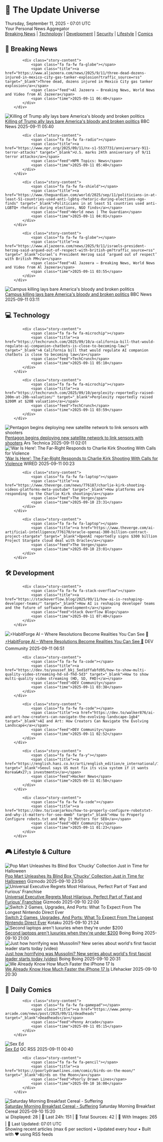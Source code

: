 <!-- Processing 54 RSS feeds at 2025-09-11 07:01:42 UTC -->
<!-- Processing: Penny Arcade -->
<!-- Processing: Poorly Drawn Lines -->
<!-- Processing: Garfield -->
<!-- Processing: Dilbert -->
<!-- Processing: Cyanide & Happiness -->
<!-- Processing: Questionable Content -->
<!-- Processing: Dinosaur Comics -->
<!-- Processing: CNN Top Stories -->
<!-- Processing: CNN Breaking News -->
<!-- Processing: Al Jazeera Breaking News -->
<!-- Processing: NPR News -->
<!-- Processing: CBC News -->
<!-- Error processing https://rss.cbc.ca/lineup/topstories.xml: The read operation timed out -->
<!-- Processing: Reuters Top News -->
<!-- Processing: Reuters World News -->
<!-- Processing: Associated Press Breaking -->
<!-- Processing: TechCrunch -->
<!-- Processing: Ars Technica -->
<!-- Processing: Dev.to -->
<!-- Processing: StackOverflow Blog -->
<!-- Processing: Phoronix Linux News -->
<!-- Processing: DistroWatch -->
<!-- Processing: Linux.com -->
<!-- Processing: Red Hat Blog -->
<!-- Processing: Ubuntu Blog -->
<!-- Processing: DZone -->
<!-- Processing: Martin Fowler -->
<!-- Processing: Coding Horror -->
<!-- Processing: Gizmodo -->
<!-- Processing: Schneier on Security -->
<!-- Generated 2 new posts out of 29 feeds processed -->
<div class="newspaper-header">
    <h1 class="newspaper-title">📰 The Update Universe</h1>
    <div class="newspaper-date">Thursday, September 11, 2025 - 07:01 UTC</div>
    <div class="newspaper-subtitle">Your Personal News Aggregator</div>
</div>

<div class="newspaper-nav">
    <a href="#breaking">Breaking News</a> |
    <a href="#tech">Technology</a> |
    <a href="#dev">Development</a> |
    <a href="#security">Security</a> |
    <a href="#lifestyle">Lifestyle</a> |
    <a href="#webcomics">Comics</a>
</div>

<div class="news-section breaking-news" id="breaking">
<h2 class="section-header">🚨 Breaking News</h2>
<div class="stories-container">
<div class="story">
            
            <div class="story-content">
                <span class="fa fa-fw fa-globe"></span>
                <span class="title"><a href="https://www.aljazeera.com/news/2025/9/11/three-dead-dozens-injured-in-mexico-city-gas-tanker-explosion?traffic_source=rss" target="_blank">Three dead, dozens injured in Mexico City gas tanker explosion</a></span>
                <span class="feed">Al Jazeera – Breaking News, World News and Video from Al Jazeera</span>
                <span class="time">2025-09-11 06:40</span>
            </div>
        </div>
<div class="story">
            <img src="https://ichef.bbci.co.uk/ace/standard/240/cpsprodpb/d5b8/live/18af2db0-8ed4-11f0-9cf6-cbf3e73ce2b9.jpg" alt="Killing of Trump ally lays bare America&#x27;s bloody and broken politics" class="story-image" loading="lazy" onerror="this.style.display='none'">
            <div class="story-content">
                <span class="fa fa-fw fa-earth-americas"></span>
                <span class="title"><a href="https://www.bbc.com/news/articles/cm2z9z4m22ro?at_medium=RSS&at_campaign=rss" target="_blank">Killing of Trump ally lays bare America&#x27;s bloody and broken politics</a></span>
                <span class="feed">BBC News</span>
                <span class="time">2025-09-11 05:40</span>
            </div>
        </div>
<div class="story">
            
            <div class="story-content">
                <span class="fa fa-fw fa-radio"></span>
                <span class="title"><a href="https://www.npr.org/2025/09/11/nx-s1-5537731/anniversary-911-terror-attacks" target="_blank">U.S. marks 24th anniversary of 9/11 terror attacks</a></span>
                <span class="feed">NPR Topics: News</span>
                <span class="time">2025-09-11 05:40</span>
            </div>
        </div>
<div class="story">
            
            <div class="story-content">
                <span class="fa fa-fw fa-shield"></span>
                <span class="title"><a href="https://www.theguardian.com/world/2025/sep/11/politicians-in-at-least-51-countries-used-anti-lgbtq-rhetoric-during-elections-ngo-finds" target="_blank">Politicians in at least 51 countries used anti-LGBTQ+ rhetoric during elections, NGO finds</a></span>
                <span class="feed">World news | The Guardian</span>
                <span class="time">2025-09-11 04:01</span>
            </div>
        </div>
<div class="story">
            
            <div class="story-content">
                <span class="fa fa-fw fa-globe"></span>
                <span class="title"><a href="https://www.aljazeera.com/news/2025/9/11/israels-president-herzog-said-argued-out-of-respect-with-british-pm?traffic_source=rss" target="_blank">Israel’s President Herzog said ‘argued out of respect’ with British PM</a></span>
                <span class="feed">Al Jazeera – Breaking News, World News and Video from Al Jazeera</span>
                <span class="time">2025-09-11 03:55</span>
            </div>
        </div>
<div class="story">
            <img src="https://ichef.bbci.co.uk/ace/standard/240/cpsprodpb/9a11/live/57791530-8ea0-11f0-b391-6936825093bd.png" alt="Campus killing lays bare America&#x27;s bloody and broken politics" class="story-image" loading="lazy" onerror="this.style.display='none'">
            <div class="story-content">
                <span class="fa fa-fw fa-earth-americas"></span>
                <span class="title"><a href="https://www.bbc.com/news/articles/cm2z9z4m22ro?at_medium=RSS&at_campaign=rss" target="_blank">Campus killing lays bare America&#x27;s bloody and broken politics</a></span>
                <span class="feed">BBC News</span>
                <span class="time">2025-09-11 03:11</span>
            </div>
        </div>
</div>
</div>
<div class="news-section tech-news" id="tech">
<h2 class="section-header">💻 Technology</h2>
<div class="stories-container">
<div class="story">
            
            <div class="story-content">
                <span class="fa fa-fw fa-microchip"></span>
                <span class="title"><a href="https://techcrunch.com/2025/09/10/a-california-bill-that-would-regulate-ai-companion-chatbots-is-close-to-becoming-law/" target="_blank">A California bill that would regulate AI companion chatbots is close to becoming law</a></span>
                <span class="feed">TechCrunch</span>
                <span class="time">2025-09-11 05:10</span>
            </div>
        </div>
<div class="story">
            
            <div class="story-content">
                <span class="fa fa-fw fa-microchip"></span>
                <span class="title"><a href="https://techcrunch.com/2025/09/10/perplexity-reportedly-raised-200m-at-20b-valuation/" target="_blank">Perplexity reportedly raised $200M at $20B valuation</a></span>
                <span class="feed">TechCrunch</span>
                <span class="time">2025-09-11 03:59</span>
            </div>
        </div>
<div class="story">
            <img src="https://cdn.arstechnica.net/wp-content/uploads/2025/09/f9tranche1-1-500x500.jpg" alt="Pentagon begins deploying new satellite network to link sensors with shooters" class="story-image" loading="lazy" onerror="this.style.display='none'">
            <div class="story-content">
                <span class="fa fa-fw fa-cog"></span>
                <span class="title"><a href="https://arstechnica.com/space/2025/09/pentagon-begins-deploying-new-satellite-network-to-link-sensors-with-shooters/" target="_blank">Pentagon begins deploying new satellite network to link sensors with shooters</a></span>
                <span class="feed">Ars Technica</span>
                <span class="time">2025-09-11 02:01</span>
            </div>
        </div>
<div class="story">
            <img src="https://media.wired.com/photos/68c1d0639fcf6b1cd7c96d5f/master/pass/pol_charliekirk_GettyImages-2179971149.jpg" alt="‘War Is Here’: The Far-Right Responds to Charlie Kirk Shooting With Calls for Violence" class="story-image" loading="lazy" onerror="this.style.display='none'">
            <div class="story-content">
                <span class="fa fa-fw fa-bolt"></span>
                <span class="title"><a href="https://www.wired.com/story/far-right-reactions-charlie-kirk-shooting-civil-war/" target="_blank">‘War Is Here’: The Far-Right Responds to Charlie Kirk Shooting With Calls for Violence</a></span>
                <span class="feed">WIRED</span>
                <span class="time">2025-09-11 00:23</span>
            </div>
        </div>
<div class="story">
            
            <div class="story-content">
                <span class="fa fa-fw fa-laptop"></span>
                <span class="title"><a href="https://www.theverge.com/news/776187/charlie-kirk-shooting-videos-platforms-meta-youtube" target="_blank">How platforms are responding to the Charlie Kirk shooting</a></span>
                <span class="feed">The Verge</span>
                <span class="time">2025-09-10 23:31</span>
            </div>
        </div>
<div class="story">
            
            <div class="story-content">
                <span class="fa fa-fw fa-laptop"></span>
                <span class="title"><a href="https://www.theverge.com/ai-artificial-intelligence/776170/oracle-openai-300-billion-contract-project-stargate" target="_blank">OpenAI reportedly signs $300 billion Project Stargate cloud deal with Oracle</a></span>
                <span class="feed">The Verge</span>
                <span class="time">2025-09-10 23:01</span>
            </div>
        </div>
</div>
</div>
<div class="news-section dev-news" id="dev">
<h2 class="section-header">🛠️ Development</h2>
<div class="stories-container">
<div class="story">
            
            <div class="story-content">
                <span class="fa fa-fw fa-stack-overflow"></span>
                <span class="title"><a href="https://stackoverflow.blog/2025/09/11/how-ai-is-reshaping-developer-teams/" target="_blank">How AI is reshaping developer teams and the future of software development</a></span>
                <span class="feed">Stack Overflow Blog</span>
                <span class="time">2025-09-11 07:40</span>
            </div>
        </div>
<div class="story">
            <img src="https://media2.dev.to/dynamic/image/width=800%2Cheight=%2Cfit=scale-down%2Cgravity=auto%2Cformat=auto/https%3A%2F%2Fdev-to-uploads.s3.amazonaws.com%2Fuploads%2Farticles%2F0ydyzur6spt0f42zkezx.png" alt="⚡HabitForge AI – Where Resolutions Become Realities You Can See 👀" class="story-image" loading="lazy" onerror="this.style.display='none'">
            <div class="story-content">
                <span class="fa fa-fw fa-code"></span>
                <span class="title"><a href="https://dev.to/divyasinghdev/habitforge-ai-where-resolutions-become-realities-you-can-see-4e8d" target="_blank">⚡HabitForge AI – Where Resolutions Become Realities You Can See 👀</a></span>
                <span class="feed">DEV Community</span>
                <span class="time">2025-09-11 06:51</span>
            </div>
        </div>
<div class="story">
            
            <div class="story-content">
                <span class="fa fa-fw fa-code"></span>
                <span class="title"><a href="https://dev.to/youssef_bkj_5ed1dffabfd95/how-to-show-multi-quality-video-streaming-hd-sd-fhd-5d3" target="_blank">How to show multi-quality video streaming (HD, SD, FHD)</a></span>
                <span class="feed">DEV Community</span>
                <span class="time">2025-09-11 03:38</span>
            </div>
        </div>
<div class="story">
            
            <div class="story-content">
                <span class="fa fa-fw fa-code"></span>
                <span class="title"><a href="https://dev.to/walker876/ai-and-art-how-creators-can-navigate-the-evolving-landscape-1gb4" target="_blank">AI and Art: How Creators Can Navigate the Evolving Landscape</a></span>
                <span class="feed">DEV Community</span>
                <span class="time">2025-09-11 02:52</span>
            </div>
        </div>
<div class="story">
            
            <div class="story-content">
                <span class="fa fa-fw fa-y"></span>
                <span class="title"><a href="https://english.hani.co.kr/arti/english_edition/e_international/1218025.html" target="_blank">Seoul says US must fix its visa system if it wants Korea&#x27;s investments</a></span>
                <span class="feed">Hacker News</span>
                <span class="time">2025-09-11 01:58</span>
            </div>
        </div>
<div class="story">
            
            <div class="story-content">
                <span class="fa fa-fw fa-code"></span>
                <span class="title"><a href="https://dev.to/ivanjarkov/how-to-properly-configure-robotstxt-and-why-it-matters-for-seo-4mmb" target="_blank">How to Properly Configure robots.txt and Why It Matters for SEO</a></span>
                <span class="feed">DEV Community</span>
                <span class="time">2025-09-11 01:23</span>
            </div>
        </div>
</div>
</div>
<div class="news-section lifestyle-news" id="lifestyle">
<h2 class="section-header">🎮 Lifestyle & Culture</h2>
<div class="stories-container">
<div class="story">
            <img src="https://gizmodo.com/app/uploads/2025/09/Chucky-final-popmart-.jpg" alt="Pop Mart Unleashes Its Blind Box ‘Chucky’ Collection Just in Time for Halloween" class="story-image" loading="lazy" onerror="this.style.display='none'">
            <div class="story-content">
                <span class="fa fa-fw fa-computer"></span>
                <span class="title"><a href="https://gizmodo.com/pop-mart-unleashes-its-blind-box-chucky-collection-just-in-time-for-halloween-2000657269" target="_blank">Pop Mart Unleashes Its Blind Box ‘Chucky’ Collection Just in Time for Halloween</a></span>
                <span class="feed">Gizmodo</span>
                <span class="time">2025-09-10 23:50</span>
            </div>
        </div>
<div class="story">
            <img src="https://gizmodo.com/app/uploads/2025/09/F9-Fast-Furious-Space.jpg" alt="Universal Executive Regrets Most Hilarious, Perfect Part of ‘Fast and Furious’ Franchise" class="story-image" loading="lazy" onerror="this.style.display='none'">
            <div class="story-content">
                <span class="fa fa-fw fa-computer"></span>
                <span class="title"><a href="https://gizmodo.com/universal-executive-regrets-most-hilarious-perfect-part-of-fast-and-furious-franchise-2000657222" target="_blank">Universal Executive Regrets Most Hilarious, Perfect Part of ‘Fast and Furious’ Franchise</a></span>
                <span class="feed">Gizmodo</span>
                <span class="time">2025-09-10 22:00</span>
            </div>
        </div>
<div class="story">
            <img src="https://kotaku.com/app/uploads/2025/09/New-Project-9.jpg" alt="Switch 2 Games, Upgrades, And Ports: What To Expect From The Longest Nintendo Direct Ever" class="story-image" loading="lazy" onerror="this.style.display='none'">
            <div class="story-content">
                <span class="fa fa-fw fa-gamepad"></span>
                <span class="title"><a href="https://kotaku.com/nintendo-direct-switch-2-leaks-mario-re7-smash-bros-2000624779" target="_blank">Switch 2 Games, Upgrades, And Ports: What To Expect From The Longest Nintendo Direct Ever</a></span>
                <span class="feed">Kotaku</span>
                <span class="time">2025-09-10 21:24</span>
            </div>
        </div>
<div class="story">
            <img src="https://i0.wp.com/boingboing.net/wp-content/uploads/2025/09/Apple-MacBook-Air-13.3-1.jpg?fit=1300%2C976&amp;quality=60&amp;ssl=1" alt="Second laptops aren&#x27;t luxuries when they&#x27;re under $200" class="story-image" loading="lazy" onerror="this.style.display='none'">
            <div class="story-content">
                <span class="fa fa-fw fa-arrow-right"></span>
                <span class="title"><a href="https://boingboing.net/2025/09/10/second-laptops-arent-luxuries-when-theyre-under-200.html" target="_blank">Second laptops aren&#x27;t luxuries when they&#x27;re under $200</a></span>
                <span class="feed">Boing Boing</span>
                <span class="time">2025-09-10 21:00</span>
            </div>
        </div>
<div class="story">
            <img src="https://i0.wp.com/boingboing.net/wp-content/uploads/2025/09/mussolini.jpeg?fit=1080%2C574&amp;quality=60&amp;ssl=1" alt="Just how horrifying was Mussolini? New series about world&#x27;s first fascist leader starts today (video)" class="story-image" loading="lazy" onerror="this.style.display='none'">
            <div class="story-content">
                <span class="fa fa-fw fa-arrow-right"></span>
                <span class="title"><a href="https://boingboing.net/2025/09/10/just-how-horrifying-was-mussolini-new-series-about-worlds-first-fascist-leader-starts-today-video.html" target="_blank">Just how horrifying was Mussolini? New series about world&#x27;s first fascist leader starts today (video)</a></span>
                <span class="feed">Boing Boing</span>
                <span class="time">2025-09-10 20:31</span>
            </div>
        </div>
<div class="story">
            <img src="https://lifehacker.com/imagery/articles/01K4TCK30XY5DK0EGM5M17S385/hero-image.jpg" alt="We Already Know How Much Faster the iPhone 17 Is" class="story-image" loading="lazy" onerror="this.style.display='none'">
            <div class="story-content">
                <span class="fa fa-fw fa-life-ring"></span>
                <span class="title"><a href="https://lifehacker.com/tech/we-already-know-how-much-faster-the-iphone-17-is?utm_medium=RSS" target="_blank">We Already Know How Much Faster the iPhone 17 Is</a></span>
                <span class="feed">Lifehacker</span>
                <span class="time">2025-09-10 20:30</span>
            </div>
        </div>
</div>
</div>
<div class="news-section webcomics-section" id="webcomics">
<h2 class="section-header">🎨 Daily Comics</h2>
<div class="stories-container">
<div class="story">
            
            <div class="story-content">
                <span class="fa fa-fw fa-gamepad"></span>
                <span class="title"><a href="https://www.penny-arcade.com/news/post/2025/09/11/deadheads" target="_blank">Deadheads</a></span>
                <span class="feed">Penny Arcade</span>
                <span class="time">2025-09-11 05:15</span>
            </div>
        </div>
<div class="story">
            <img src="http://www.questionablecontent.net/comics/5655.png" alt="Sex Ed" class="story-image" loading="lazy" onerror="this.style.display='none'">
            <div class="story-content">
                <span class="fa fa-fw fa-music"></span>
                <span class="title"><a href="http://questionablecontent.net/view.php?comic=5655" target="_blank">Sex Ed</a></span>
                <span class="feed">QC RSS</span>
                <span class="time">2025-09-11 00:40</span>
            </div>
        </div>
<div class="story">
            
            <div class="story-content">
                <span class="fa fa-fw fa-pencil"></span>
                <span class="title"><a href="https://poorlydrawnlines.com/comic/birds-on-the-moon/" target="_blank">Birds on the Moon</a></span>
                <span class="feed">Poorly Drawn Lines</span>
                <span class="time">2025-09-10 16:00</span>
            </div>
        </div>
<div class="story">
            <img src="https://www.smbc-comics.com/comics/1757395084-20250910.png" alt="Saturday Morning Breakfast Cereal - Suffering" class="story-image" loading="lazy" onerror="this.style.display='none'">
            <div class="story-content">
                <span class="fa fa-fw fa-smile"></span>
                <span class="title"><a href="https://www.smbc-comics.com/comic/suffering-4" target="_blank">Saturday Morning Breakfast Cereal - Suffering</a></span>
                <span class="feed">Saturday Morning Breakfast Cereal</span>
                <span class="time">2025-09-10 15:20</span>
            </div>
        </div>
</div>
</div>

<div class="newspaper-footer">
    <div class="stats">
        📊 Displayed: 28 | 📅 Last 24h: 151 | 📡 Total Sources: 42 | 📸 With Images: 265 |
        🔄 Last Updated: 07:01 UTC
    </div>
    <div class="footer-note">
        Showing recent articles (max 6 per section) • Updated every hour • Built with ❤️ using RSS feeds
    </div>
</div>
